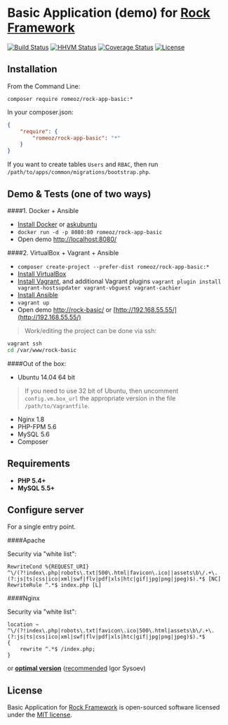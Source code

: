 Basic Application (demo) for [Rock Framework](https://github.com/romeOz/rock)
=================

[![Build Status](https://travis-ci.org/romeOz/rock-app-basic.svg?branch=master)](https://travis-ci.org/romeOz/rock-app-basic)
[![HHVM Status](http://hhvm.h4cc.de/badge/romeoz/rock-app-basic.svg)](http://hhvm.h4cc.de/package/romeoz/rock-app-basic)
[![Coverage Status](https://coveralls.io/repos/romeOz/rock-app-basic/badge.svg?branch=master)](https://coveralls.io/r/romeOz/rock-app-basic?branch=master)
[![License](https://poser.pugx.org/romeOz/rock-app-basic/license.svg)](https://packagist.org/packages/romeOz/rock-app-basic)

Installation
-------------------

From the Command Line:

`composer require romeoz/rock-app-basic:*`

In your composer.json:

```json
{
    "require": {
        "romeoz/rock-app-basic": "*"
    }
}
```

If you want to create tables `Users` and `RBAC`, then run `/path/to/apps/common/migrations/bootstrap.php`.


Demo & Tests (one of two ways)
-------------------

####1. Docker + Ansible

 * [Install Docker](https://docs.docker.com/installation/) or [askubuntu](http://askubuntu.com/a/473720)
 * `docker run -d -p 8080:80 romeoz/rock-app-basic`
 * Open demo [http://localhost:8080/](http://localhost:8080/)
 
####2. VirtualBox + Vagrant + Ansible

 * `composer create-project --prefer-dist romeoz/rock-app-basic:*`
 * [Install VirtualBox](https://www.virtualbox.org/wiki/Downloads)
 * [Install Vagrant](https://www.vagrantup.com/downloads), and additional Vagrant plugins `vagrant plugin install vagrant-hostsupdater vagrant-vbguest vagrant-cachier`
 * [Install Ansible](http://docs.ansible.com/intro_installation.html#latest-releases-via-apt-ubuntu)
 * `vagrant up`
 * Open demo [http://rock-basic/](http:/rock-basic/) or [http://192.168.55.55/](http://192.168.55.55/)

> Work/editing the project can be done via ssh:

```bash
vagrant ssh
cd /var/www/rock-basic
```

####Out of the box:

 * Ubuntu 14.04 64 bit

> If you need to use 32 bit of Ubuntu, then uncomment `config.vm.box_url` the appropriate version in the file `/path/to/Vagrantfile`.

 * Nginx 1.8
 * PHP-FPM 5.6
 * MySQL 5.6
 * Composer

Requirements
-------------------
 * **PHP 5.4+**
 * **MySQL 5.5+**
 
Configure server
-------------------

For a single entry point.

####Apache

Security via "white list":

```
RewriteCond %{REQUEST_URI} ^\/(?!index\.php|robots\.txt|500\.html|favicon\.ico||assets\b\/.+\.(?:js|ts|css|ico|xml|swf|flv|pdf|xls|htc|gif|jpg|png|jpeg)$).*$ [NC]
RewriteRule ^.*$ index.php [L]
```

####Nginx

Security via "white list":

```
location ~ ^\/(?!index\.php|robots\.txt|favicon\.ico|500\.html|assets\b\/.+\.(?:js|ts|css|ico|xml|swf|flv|pdf|xls|htc|gif|jpg|png|jpeg)$).*$
{
    rewrite ^.*$ /index.php;
}
```

or [**optimal version**](https://github.com/romeOz/rock-app-basic/blob/master/provisioning/roles/nginx/templates/site.conf) ([recommended](https://events.yandex.ru/lib/talks/2392/) Igor Sysoev) 

License
-------------------

Basic Application for [Rock Framework](https://github.com/romeOz/rock) is open-sourced software licensed under the [MIT license](http://opensource.org/licenses/MIT).
